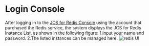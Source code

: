 # Login Console

After logging in to the [JCS for Redis Console](https://redis-console.jdcloud.com/redis) using the account that purchased the Redis service, the system displays the JCS for Redis Instance List, as shown in the following figure:
1.input your name and password.
2.The listed instances can be managed here.
 ![redis UI](https://github.com/jdcloudcom/en/blob/translationUse/image/Redis/login2.jpg)

